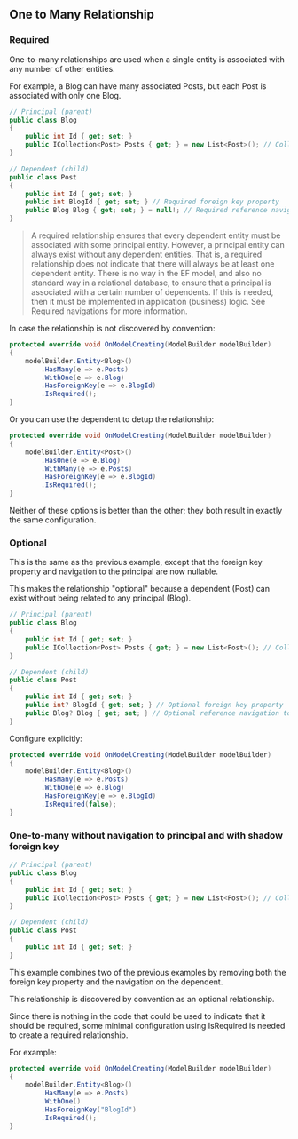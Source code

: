 ## One to Many Relationship

### Required

One-to-many relationships are used when a single entity is associated with any number of other entities.

For example, a Blog can have many associated Posts, but each Post is associated with only one Blog.

```csharp
// Principal (parent)
public class Blog
{
    public int Id { get; set; }
    public ICollection<Post> Posts { get; } = new List<Post>(); // Collection navigation containing dependents
}

// Dependent (child)
public class Post
{
    public int Id { get; set; }
    public int BlogId { get; set; } // Required foreign key property
    public Blog Blog { get; set; } = null!; // Required reference navigation to principal
}
```

> A required relationship ensures that every dependent entity must be associated with some principal entity. However, a principal entity can always exist without any dependent entities. That is, a required relationship does not indicate that there will always be at least one dependent entity. There is no way in the EF model, and also no standard way in a relational database, to ensure that a principal is associated with a certain number of dependents. If this is needed, then it must be implemented in application (business) logic. See Required navigations for more information.

In case the relationship is not discovered by convention:

```csharp
protected override void OnModelCreating(ModelBuilder modelBuilder)
{
    modelBuilder.Entity<Blog>()
        .HasMany(e => e.Posts)
        .WithOne(e => e.Blog)
        .HasForeignKey(e => e.BlogId)
        .IsRequired();
}
```

Or you can use the dependent to detup the relationship:

```csharp
protected override void OnModelCreating(ModelBuilder modelBuilder)
{
    modelBuilder.Entity<Post>()
        .HasOne(e => e.Blog)
        .WithMany(e => e.Posts)
        .HasForeignKey(e => e.BlogId)
        .IsRequired();
}
```

Neither of these options is better than the other; they both result in exactly the same configuration.

### Optional

This is the same as the previous example, except that the foreign key property and navigation to the principal are now nullable.

This makes the relationship "optional" because a dependent (Post) can exist without being related to any principal (Blog).

```csharp
// Principal (parent)
public class Blog
{
    public int Id { get; set; }
    public ICollection<Post> Posts { get; } = new List<Post>(); // Collection navigation containing dependents
}

// Dependent (child)
public class Post
{
    public int Id { get; set; }
    public int? BlogId { get; set; } // Optional foreign key property
    public Blog? Blog { get; set; } // Optional reference navigation to principal
}
```

Configure explicitly:

```csharp
protected override void OnModelCreating(ModelBuilder modelBuilder)
{
    modelBuilder.Entity<Blog>()
        .HasMany(e => e.Posts)
        .WithOne(e => e.Blog)
        .HasForeignKey(e => e.BlogId)
        .IsRequired(false);
}
```

### One-to-many without navigation to principal and with shadow foreign key

```csharp
// Principal (parent)
public class Blog
{
    public int Id { get; set; }
    public ICollection<Post> Posts { get; } = new List<Post>(); // Collection navigation containing dependents
}

// Dependent (child)
public class Post
{
    public int Id { get; set; }
}
```

This example combines two of the previous examples by removing both the foreign key property and the navigation on the dependent.

This relationship is discovered by convention as an optional relationship.

Since there is nothing in the code that could be used to indicate that it should be required,
some minimal configuration using IsRequired is needed to create a required relationship.

For example:

```csharp
protected override void OnModelCreating(ModelBuilder modelBuilder)
{
    modelBuilder.Entity<Blog>()
        .HasMany(e => e.Posts)
        .WithOne()
        .HasForeignKey("BlogId")
        .IsRequired();
}
```
